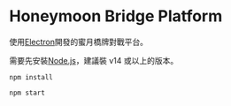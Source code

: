 # Honeymoon Bridge Platform

使用[Electron](https://www.electronjs.org/)開發的蜜月橋牌對戰平台。

需要先安裝[Node.js](https://nodejs.org/en/)，建議裝 v14 或以上的版本。

```
npm install
```

```
npm start
```
